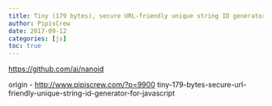 ```yaml
---
title: Tiny (179 bytes), secure URL-friendly unique string ID generator for JavaScript
author: PipisCrew
date: 2017-09-12
categories: [js]
toc: true
---
```


https://github.com/ai/nanoid

origin - http://www.pipiscrew.com/?p=9900 tiny-179-bytes-secure-url-friendly-unique-string-id-generator-for-javascript
